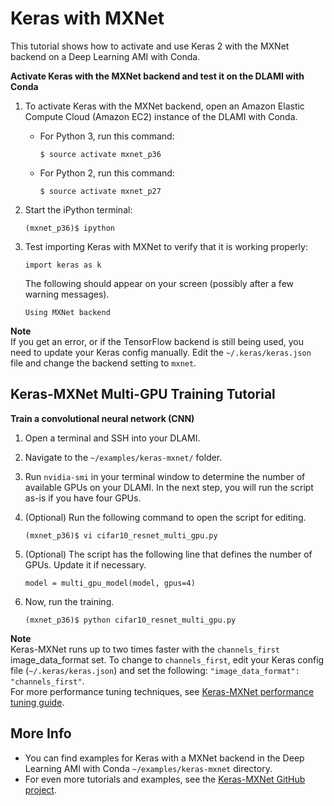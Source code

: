 # Keras with MXNet<a name="keras-mxnet"></a>

This tutorial shows how to activate and use Keras 2 with the MXNet backend on a Deep Learning AMI with Conda\.

**Activate Keras with the MXNet backend and test it on the DLAMI with Conda**

1. To activate Keras with the MXNet backend, open an Amazon Elastic Compute Cloud \(Amazon EC2\) instance of the DLAMI with Conda\.
   + For Python 3, run this command:

     ```
     $ source activate mxnet_p36
     ```
   + For Python 2, run this command:

     ```
     $ source activate mxnet_p27
     ```

1. Start the iPython terminal:

   ```
   (mxnet_p36)$ ipython
   ```

1. Test importing Keras with MXNet to verify that it is working properly:

   ```
   import keras as k
   ```

   The following should appear on your screen \(possibly after a few warning messages\)\.

   ```
   Using MXNet backend
   ```
**Note**  
If you get an error, or if the TensorFlow backend is still being used, you need to update your Keras config manually\. Edit the `~/.keras/keras.json` file and change the backend setting to `mxnet`\.

## Keras\-MXNet Multi\-GPU Training Tutorial<a name="tutorial-keras-mxnet"></a>

**Train a convolutional neural network \(CNN\)**

1. Open a terminal and SSH into your DLAMI\.

1. Navigate to the `~/examples/keras-mxnet/` folder\.

1. Run `nvidia-smi` in your terminal window to determine the number of available GPUs on your DLAMI\. In the next step, you will run the script as\-is if you have four GPUs\. 

1. \(Optional\) Run the following command to open the script for editing\.

   ```
   (mxnet_p36)$ vi cifar10_resnet_multi_gpu.py
   ```

1. \(Optional\) The script has the following line that defines the number of GPUs\. Update it if necessary\.

   ```
   model = multi_gpu_model(model, gpus=4)
   ```

1. Now, run the training\.

   ```
   (mxnet_p36)$ python cifar10_resnet_multi_gpu.py
   ```

**Note**  
Keras\-MXNet runs up to two times faster with the `channels_first` image\_data\_format set\. To change to `channels_first`, edit your Keras config file \(`~/.keras/keras.json`\) and set the following: `"image_data_format": "channels_first"`\.  
For more performance tuning techniques, see [Keras\-MXNet performance tuning guide](https://github.com/awslabs/keras-apache-mxnet/blob/master/docs/mxnet_backend/performance_guide.md)\. 

## More Info<a name="tutorial-keras-mxnet-project"></a>
+ You can find examples for Keras with a MXNet backend in the Deep Learning AMI with Conda `~/examples/keras-mxnet` directory\.
+ For even more tutorials and examples, see the [Keras\-MXNet GitHub project](https://github.com/awslabs/keras-apache-mxnet)\.